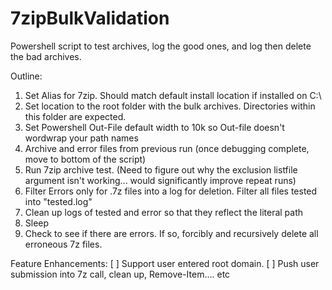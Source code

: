 # 7zipBulkValidation
Powershell script to test archives, log the good ones, and log then delete the bad archives.

Outline:
1. Set Alias for 7zip. Should match default install location if installed on C:\
2. Set location to the root folder with the bulk archives. Directories within this folder are expected.
3. Set Powershell Out-File default width to 10k so Out-file doesn't wordwrap your path names
4. Archive and error files from previous run (once debugging complete, move to bottom of the script)
5. Run 7zip archive test. (Need to figure out why the exclusion listfile argument isn't working... would significantly improve repeat runs)
6. Filter Errors only for .7z files into a log for deletion. Filter all files tested into "tested.log"
7. Clean up logs of tested and error so that they reflect the literal path
8. Sleep
9. Check to see if there are errors. If so, forcibly and recursively delete all erroneous 7z files.

Feature Enhancements:
[ ] Support user entered root domain.
    [ ] Push user submission into 7z call, clean up, Remove-Item.... etc